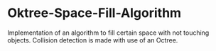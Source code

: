 # Oktree-Space-Fill-Algorithm
Implementation of an algorithm to fill certain space with not touching objects. Collision detection is made with use of an Octree.
